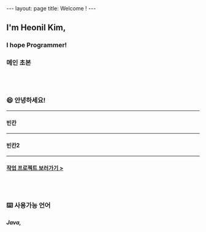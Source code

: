 <html>
<meta name="google-site-verification" content="KbBmuJSk3xlzMvVN3KGfTa4RKFapRhO5_07n07uteo0" />
</html>
---
layout: page
title: Welcome !
---

## I'm Heonil Kim,
### I hope Programmer! <br>

### 메인 초본

<br>
<br>

### 😄 안녕하세요!

------

#### 빈칸

------

#### 빈칸2

------

#### [작업 프로젝트 보러가기 >](https://iamheonil.github.io/project/)

<br><br>

### ⌨️ 사용가능 언어

##### Java, 



